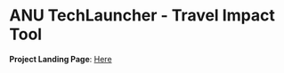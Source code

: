 # ANU TechLauncher - Travel Impact Tool

**Project Landing Page**: [Here](https://co2indexanu.wixsite.com/travel-impact-tool)

